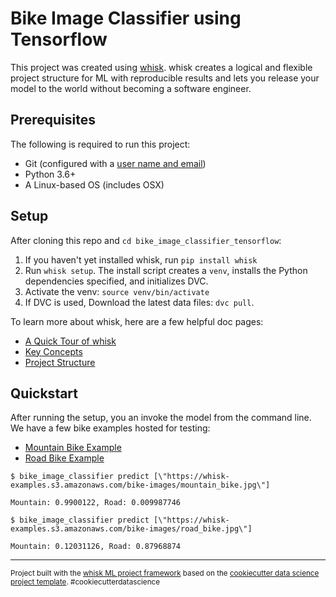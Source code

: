 # Bike Image Classifier using Tensorflow




This project was created using [whisk](https://github.com/whisk-ml/whisk). whisk creates a logical and flexible project structure for ML with reproducible results and lets you release your model to the world without becoming a software engineer.

## Prerequisites

The following is required to run this project:

* Git (configured with a [user name and email](https://git-scm.com/book/en/v2/Getting-Started-First-Time-Git-Setup))
* Python 3.6+
* A Linux-based OS (includes OSX)

## Setup

After cloning this repo and `cd bike_image_classifier_tensorflow`:

1. If you haven't yet installed whisk, run `pip install whisk`
2. Run `whisk setup`. The install script creates a `venv`, installs the Python dependencies specified, and initializes DVC.
3. Activate the venv: `source venv/bin/activate`
4. If DVC is used, Download the latest data files: `dvc pull`.

To learn more about whisk, here are a few helpful doc pages:
* [A Quick Tour of whisk](https://whisk.readthedocs.io/en/latest/tour_of_whisk.html)
* [Key Concepts](https://whisk.readthedocs.io/en/latest/key_concepts.html)
* [Project Structure](https://whisk.readthedocs.io/en/latest/project_structure.html)

## Quickstart

After running the setup, you an invoke the model from the command line. We have a few bike examples hosted for testing:
- [Mountain Bike Example](https://whisk-examples.s3.amazonaws.com/bike-images/mountain_bike.jpg)
- [Road Bike Example](https://whisk-examples.s3.amazonaws.com/bike-images/road_bike.jpg)

```
$ bike_image_classifier predict [\"https://whisk-examples.s3.amazonaws.com/bike-images/mountain_bike.jpg\"]

Mountain: 0.9900122, Road: 0.009987746

$ bike_image_classifier predict [\"https://whisk-examples.s3.amazonaws.com/bike-images/road_bike.jpg\"]

Mountain: 0.12031126, Road: 0.87968874
```

--------

<p><small>Project built with the <a target="_blank" href="https://github.com/whisk-ml/whisk">whisk ML project framework</a> based on the <a target="_blank" href="https://drivendata.github.io/cookiecutter-data-science/">cookiecutter data science project template</a>. #cookiecutterdatascience</small></p>

